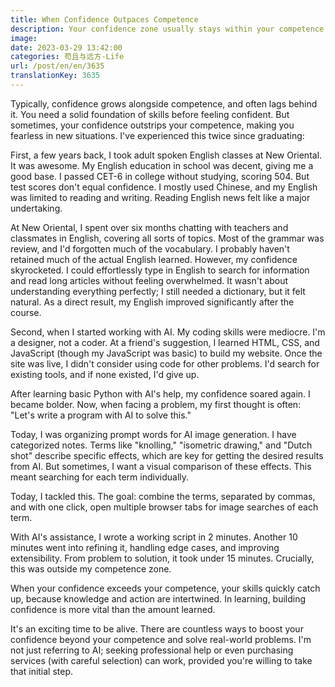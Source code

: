 ```yaml
---
title: When Confidence Outpaces Competence
description: Your confidence zone usually stays within your competence zone. But if you can push your confidence beyond your competence, magic happens.
image:
date: 2023-03-29 13:42:00
categories: 苟且与远方-Life
url: /post/en/en/3635
translationKey: 3635
---
```


Typically, confidence grows alongside competence, and often lags behind it. You need a solid foundation of skills before feeling confident. But sometimes, your confidence outstrips your competence, making you fearless in new situations. I've experienced this twice since graduating:

First, a few years back, I took adult spoken English classes at New Oriental. It was awesome. My English education in school was decent, giving me a good base. I passed CET-6 in college without studying, scoring 504. But test scores don't equal confidence. I mostly used Chinese, and my English was limited to reading and writing. Reading English news felt like a major undertaking.

At New Oriental, I spent over six months chatting with teachers and classmates in English, covering all sorts of topics. Most of the grammar was review, and I'd forgotten much of the vocabulary. I probably haven't retained much of the actual English learned. However, my confidence skyrocketed. I could effortlessly type in English to search for information and read long articles without feeling overwhelmed. It wasn't about understanding everything perfectly; I still needed a dictionary, but it felt natural. As a direct result, my English improved significantly after the course.

Second, when I started working with AI. My coding skills were mediocre. I'm a designer, not a coder. At a friend's suggestion, I learned HTML, CSS, and JavaScript (though my JavaScript was basic) to build my website. Once the site was live, I didn't consider using code for other problems. I'd search for existing tools, and if none existed, I'd give up.

After learning basic Python with AI's help, my confidence soared again. I became bolder. Now, when facing a problem, my first thought is often: "Let's write a program with AI to solve this."

Today, I was organizing prompt words for AI image generation. I have categorized notes. Terms like "knolling," "isometric drawing," and "Dutch shot" describe specific effects, which are key for getting the desired results from AI. But sometimes, I want a visual comparison of these effects. This meant searching for each term individually.

Today, I tackled this. The goal: combine the terms, separated by commas, and with one click, open multiple browser tabs for image searches of each term.

With AI's assistance, I wrote a working script in 2 minutes. Another 10 minutes went into refining it, handling edge cases, and improving extensibility. From problem to solution, it took under 15 minutes. Crucially, this was outside my competence zone.

When your confidence exceeds your competence, your skills quickly catch up, because knowledge and action are intertwined. In learning, building confidence is more vital than the amount learned.

It's an exciting time to be alive. There are countless ways to boost your confidence beyond your competence and solve real-world problems. I'm not just referring to AI; seeking professional help or even purchasing services (with careful selection) can work, provided you're willing to take that initial step.
